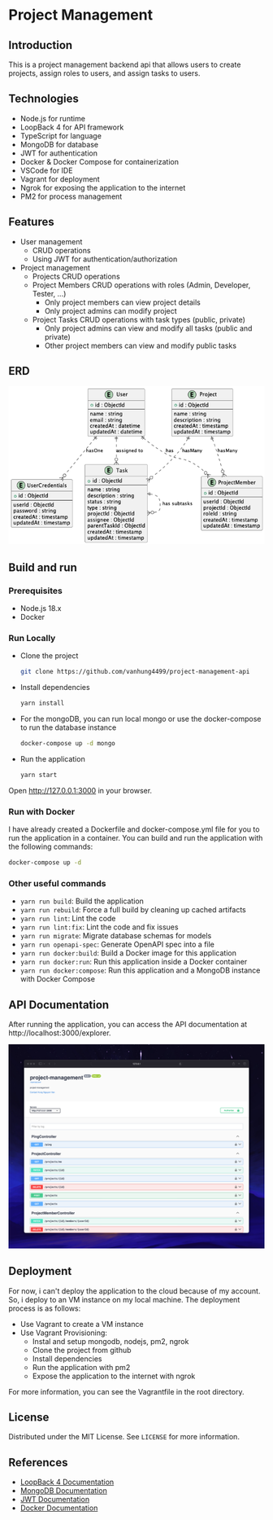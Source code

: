 # Project Management

## Introduction

This is a project management backend api that allows users to create projects, assign roles to users, and assign tasks to users.

## Technologies

- Node.js for runtime
- LoopBack 4 for API framework
- TypeScript for language
- MongoDB for database
- JWT for authentication
- Docker & Docker Compose for containerization
- VSCode for IDE
- Vagrant for deployment
- Ngrok for exposing the application to the internet
- PM2 for process management

## Features

- User management
  - CRUD operations
  - Using JWT for authentication/authorization
- Project management
  - Projects CRUD operations
  - Project Members CRUD operations with roles (Admin, Developer, Tester, ...)
    - Only project members can view project details
    - Only project admins can modify project
  - Project Tasks CRUD operations with task types (public, private)
    - Only project admins can view and modify all tasks (public and private)
    - Other project members can view and modify public tasks

## ERD

![ERD](./docs/db.png)

## Build and run

### Prerequisites

- Node.js 18.x
- Docker

### Run Locally

- Clone the project

  ```sh
  git clone https://github.com/vanhung4499/project-management-api
  ```

- Install dependencies

  ```sh
  yarn install
  ```

- For the mongoDB, you can run local mongo or use the docker-compose to run the database instance

  ```sh
  docker-compose up -d mongo
  ```

- Run the application

  ```sh
  yarn start
  ```

Open http://127.0.0.1:3000 in your browser.

### Run with Docker

I have already created a Dockerfile and docker-compose.yml file for you to run the application in a container. You can build and run the application with the following commands:

```sh
docker-compose up -d
```

### Other useful commands

- `yarn run build`: Build the application
- `yarn run rebuild`: Force a full build by cleaning up cached artifacts
- `yarn run lint`: Lint the code
- `yarn run lint:fix`: Lint the code and fix issues
- `yarn run migrate`: Migrate database schemas for models
- `yarn run openapi-spec`: Generate OpenAPI spec into a file
- `yarn run docker:build`: Build a Docker image for this application
- `yarn run docker:run`: Run this application inside a Docker container
- `yarn run docker:compose`: Run this application and a MongoDB instance with Docker Compose


## API Documentation

After running the application, you can access the API documentation at http://localhost:3000/explorer.

![](./docs/pm-api.png)

## Deployment

For now, i can't deploy the application to the cloud because of my account. So, i deploy to an VM instance on my local machine.
The deployment process is as follows:
- Use Vagrant to create a VM instance
- Use Vagrant Provisioning:
  - Instal and setup mongodb, nodejs, pm2, ngrok
  - Clone the project from github
  - Install dependencies
  - Run the application with pm2
  - Expose the application to the internet with ngrok

For more information, you can see the Vagrantfile in the root directory.

## License

Distributed under the MIT License. See `LICENSE` for more information.

## References

- [LoopBack 4 Documentation](https://loopback.io/doc/en/lb4/)
- [MongoDB Documentation](https://docs.mongodb.com/)
- [JWT Documentation](https://jwt.io/introduction/)
- [Docker Documentation](https://docs.docker.com/)
